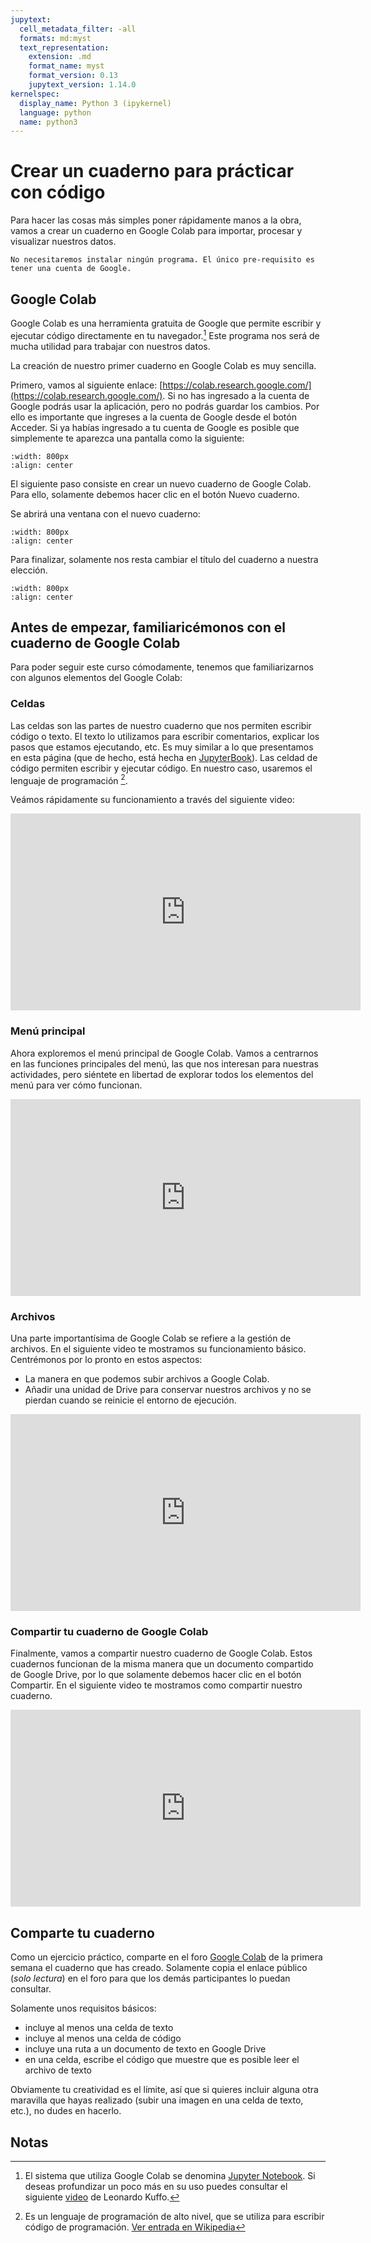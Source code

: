```yaml
---
jupytext:
  cell_metadata_filter: -all
  formats: md:myst
  text_representation:
    extension: .md
    format_name: myst
    format_version: 0.13
    jupytext_version: 1.14.0
kernelspec:
  display_name: Python 3 (ipykernel)
  language: python
  name: python3
---
```


# Crear un cuaderno para prácticar con código

Para hacer las cosas más simples poner rápidamente manos a la obra, vamos a crear un cuaderno en Google Colab para importar, procesar y visualizar nuestros datos.

```{note}
No necesitaremos instalar ningún programa. El único pre-requisito es tener una cuenta de Google.
```

## Google Colab

Google Colab es una herramienta gratuita de Google que permite escribir y ejecutar código directamente en tu navegador.[^jupyter] Este programa nos será de mucha utilidad para trabajar con nuestros datos.

La creación de nuestro primer cuaderno en Google Colab es muy sencilla.

Primero, vamos al siguiente enlace: [https://colab.research.google.com/](https://colab.research.google.com/). Si no has ingresado a la cuenta de Google podrás usar la aplicación, pero no podrás guardar los cambios. Por ello es importante que ingreses a la cuenta de Google desde el botón Acceder. Si ya habías ingresado a tu cuenta de Google es posible que simplemente te aparezca una pantalla como la siguiente:

```{image} _static/imgs/crear-carpeta/colab_ini.png
:width: 800px
:align: center
```

El siguiente paso consiste en crear un nuevo cuaderno de Google Colab. Para ello, solamente debemos hacer clic en el botón Nuevo cuaderno.

Se abrirá una ventana con el nuevo cuaderno:

```{image} _static/imgs/crear-carpeta/nuevo_cuaderno.png
:width: 800px
:align: center
```

Para finalizar, solamente nos resta cambiar el título del cuaderno a nuestra elección.

```{image} _static/imgs/crear-carpeta/cambiar_nombre.gif
:width: 800px
:align: center
```

## Antes de empezar, familiaricémonos con el cuaderno de Google Colab

Para poder seguir este curso cómodamente, tenemos que familiarizarnos con algunos elementos del Google Colab:

### Celdas

Las celdas son las partes de nuestro cuaderno que nos permiten escribir código o texto. El texto lo utilizamos para escribir comentarios, explicar los pasos que estamos ejecutando, etc. Es muy similar a lo que presentamos en esta página (que de hecho, está hecha en [JupyterBook](https://jupyterbook.org/en/stable/intro.html)). Las celdad de código permiten escribir y ejecutar código. En nuestro caso, usaremos el lenguaje de programación [^Python].

Veámos rápidamente su funcionamiento a través del siguiente video:

<iframe width="560" height="315" src="https://www.youtube.com/embed/knmpMpFrw94" title="YouTube video player" frameborder="0" allow="accelerometer; autoplay; clipboard-write; encrypted-media; gyroscope; picture-in-picture" allowfullscreen></iframe>

### Menú principal

Ahora exploremos el menú principal de Google Colab. Vamos a centrarnos en las funciones principales del menú, las que nos interesan para nuestras actividades, pero siéntete en libertad de explorar todos los elementos del menú para ver cómo funcionan.

<iframe width="560" height="315" src="https://www.youtube.com/embed/6nTrSLLskAE" title="YouTube video player" frameborder="0" allow="accelerometer; autoplay; clipboard-write; encrypted-media; gyroscope; picture-in-picture" allowfullscreen></iframe>

### Archivos

Una parte importantísima de Google Colab se refiere a la gestión de archivos. En el siguiente video te mostramos su funcionamiento básico. Centrémonos por lo pronto en estos aspectos:

- La manera en que podemos subir archivos a Google Colab.
- Añadir una unidad de Drive para conservar nuestros archivos y no se pierdan cuando se reinicie el entorno de ejecución.

<iframe width="560" height="315" src="https://www.youtube.com/embed/B_XvWBC35XA" title="YouTube video player" frameborder="0" allow="accelerometer; autoplay; clipboard-write; encrypted-media; gyroscope; picture-in-picture" allowfullscreen></iframe>

### Compartir tu cuaderno de Google Colab

Finalmente, vamos a compartir nuestro cuaderno de Google Colab. Estos cuadernos funcionan de la misma manera que un documento compartido de Google Drive, por lo que solamente debemos hacer clic en el botón Compartir. En el siguiente video te mostramos como compartir nuestro cuaderno.

<iframe width="560" height="315" src="https://www.youtube.com/embed/mK6NjqGhFEE" title="YouTube video player" frameborder="0" allow="accelerometer; autoplay; clipboard-write; encrypted-media; gyroscope; picture-in-picture" allowfullscreen></iframe>

## Comparte tu cuaderno

Como un ejercicio práctico, comparte en el foro <a href="https://formaciondocente.bunam.unam.mx:8091/moodle/fdocente/mod/forum/view.php?id=634" target="_blank"> Google Colab</a> de la primera semana el cuaderno que has creado. Solamente copia el enlace público (*solo lectura*) en el foro para que los demás participantes lo puedan consultar.

Solamente unos requisitos básicos:

- incluye al menos una celda de texto
- incluye al menos una celda de código
- incluye una ruta a un documento de texto en Google Drive
- en una celda, escribe el código que muestre que es posible leer el archivo de texto

Obviamente tu creatividad es el límite, así que si quieres incluir alguna otra maravilla que hayas realizado (subir una imagen en una celda de texto, etc.), no dudes en hacerlo.

## Notas

[^jupyter]: El sistema que utiliza Google Colab se denomina [Jupyter Notebook](https://es.wikipedia.org/wiki/Proyecto_Jupyter#Jupyter_Notebook). Si deseas profundizar un poco más en su uso puedes consultar el siguiente [video](https://youtu.be/6Vr9ZUntCyE) de Leonardo Kuffo.

[^Python]: Es un lenguaje de programación de alto nivel, que se utiliza para escribir código de programación. [Ver entrada en Wikipedia](https://es.wikipedia.org/wiki/Python)
